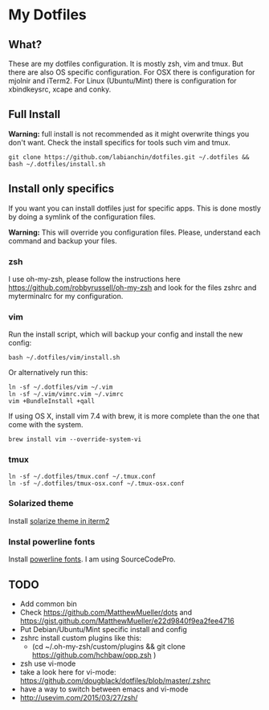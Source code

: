 
My Dotfiles
===========

## What?

These are my dotfiles configuration. It is mostly zsh, vim and tmux. But there are also OS specific configuration. For OSX there is configuration for mjolnir and iTerm2. For Linux (Ubuntu/Mint) there is configuration for xbindkeysrc, xcape and conky.

## Full Install

**Warning:** full install is not recommended as it might overwrite things you don't want. Check the install specifics for tools such vim and tmux.

```
git clone https://github.com/labianchin/dotfiles.git ~/.dotfiles && bash ~/.dotfiles/install.sh
```

## Install only specifics

If you want you can install dotfiles just for specific apps. This is done mostly by doing a symlink of the configuration files.

**Warning:** This will override you configuration files. Please, understand each command and backup your files.

### zsh

I use oh-my-zsh, please follow the instructions here https://github.com/robbyrussell/oh-my-zsh and look for the files zshrc and myterminalrc for my configuration.

### vim

Run the install script, which will backup your config and install the new config:

```
bash ~/.dotfiles/vim/install.sh
```

Or alternatively run this:

```
ln -sf ~/.dotfiles/vim ~/.vim
ln -sf ~/.vim/vimrc.vim ~/.vimrc
vim +BundleInstall +qall
```

If using OS X, install vim 7.4 with brew, it is more complete than the one that come with the system.

```
brew install vim --override-system-vi
```

### tmux

```
ln -sf ~/.dotfiles/tmux.conf ~/.tmux.conf
ln -sf ~/.dotfiles/tmux-osx.conf ~/.tmux-osx.conf
```

### Solarized theme

Install [solarize theme in iterm2](https://github.com/altercation/solarized/tree/master/iterm2-colors-solarized)

### Instal powerline fonts

Install [powerline fonts](https://github.com/Lokaltog/powerline-fonts). I am using SourceCodePro.

## TODO

- Add common bin
- Check https://github.com/MatthewMueller/dots and https://gist.github.com/MatthewMueller/e22d9840f9ea2fee4716
- Put Debian/Ubuntu/Mint specific install and config
- zshrc install custom plugins like this:
  - (cd ~/.oh-my-zsh/custom/plugins && git clone https://github.com/hchbaw/opp.zsh )
- zsh use vi-mode
- take a look here for vi-mode: https://github.com/dougblack/dotfiles/blob/master/.zshrc
- have a way to switch between emacs and vi-mode
- http://usevim.com/2015/03/27/zsh/

